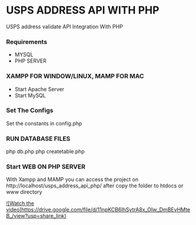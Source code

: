 # USPS ADDRESS API WITH PHP
USPS address validate API Integration With PHP

### Requirements
- MYSQL
- PHP SERVER

### XAMPP FOR WINDOW/LINUX, MAMP FOR MAC
- Start Apache Server
- Start MySQL

### Set The Configs
Set the constants in config.php

### RUN DATABASE FILES
php db.php
php createtable.php

### Start WEB ON PHP SERVER
With Xampp and MAMP you can access the project on http://localhost/usps_address_api_php/ after copy the folder to htdocs or www directory

[![Watch the video]https://drive.google.com/file/d/11npKCB6IhSytrA8x_OIw_DmBEvHMteB_/view?usp=share_link)](https://drive.google.com/file/d/11npKCB6IhSytrA8x_OIw_DmBEvHMteB_/view?usp=share_link)
